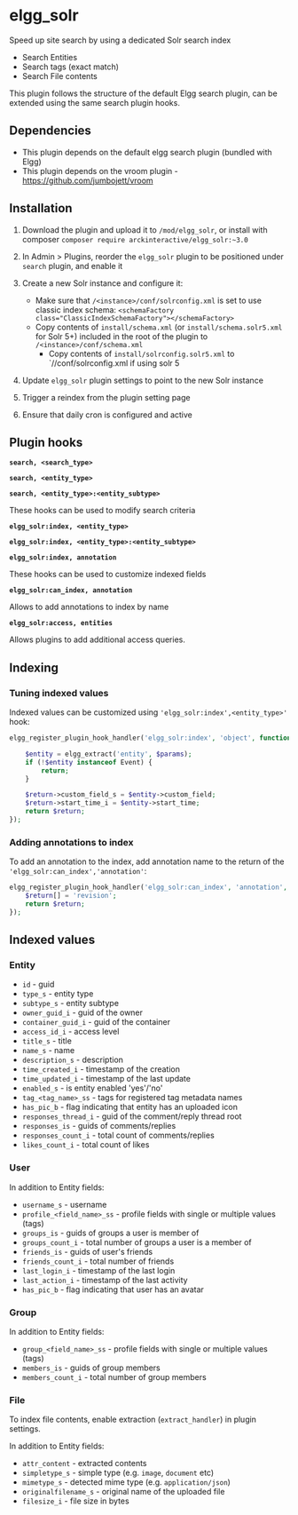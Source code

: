# elgg_solr

Speed up site search by using a dedicated Solr search index

 * Search Entities
 * Search tags (exact match)
 * Search File contents

This plugin follows the structure of the default Elgg search plugin, can be extended using the same search plugin hooks.


## Dependencies

 * This plugin depends on the default elgg search plugin (bundled with Elgg)
 * This plugin depends on the vroom plugin - https://github.com/jumbojett/vroom


## Installation

 1. Download the plugin and upload it to `/mod/elgg_solr`,
    or install with composer `composer require arckinteractive/elgg_solr:~3.0`

 2. In Admin > Plugins, reorder the `elgg_solr` plugin to be positioned under `search` plugin, and enable it

 3. Create a new Solr instance and configure it:
	* Make sure that `/<instance>/conf/solrconfig.xml` is set to use classic index schema: `<schemaFactory class="ClassicIndexSchemaFactory"></schemaFactory>`
	* Copy contents of `install/schema.xml` (or `install/schema.solr5.xml` for Solr 5+) included in the root of the plugin to `/<instance>/conf/schema.xml`
        * Copy contents of `install/solrconfig.solr5.xml` to `/<instance>/conf/solrconfig.xml if using solr 5

 4. Update `elgg_solr` plugin settings to point to the new Solr instance

 5. Trigger a reindex from the plugin setting page

 6. Ensure that daily cron is configured and active


## Plugin hooks

**`search, <search_type>`**

**`search, <entity_type>`**

**`search, <entity_type>:<entity_subtype>`**

These hooks can be used to modify search criteria


**`elgg_solr:index, <entity_type>`**

**`elgg_solr:index, <entity_type>:<entity_subtype>`**

**`elgg_solr:index, annotation`**

These hooks can be used to customize indexed fields


**`elgg_solr:can_index, annotation`**

Allows to add annotations to index by name

**`elgg_solr:access, entities`**

Allows plugins to add additional access queries.


## Indexing

### Tuning indexed values

Indexed values can be customized using `'elgg_solr:index',<entity_type>'` hook:

```php
elgg_register_plugin_hook_handler('elgg_solr:index', 'object', function($hook, $type, $return, $params) {

	$entity = elgg_extract('entity', $params);
	if (!$entity instanceof Event) {
		return;
	}

	$return->custom_field_s = $entity->custom_field;
	$return->start_time_i = $entity->start_time;
	return $return;
});
```

### Adding annotations to index

To add an annotation to the index, add annotation name to the return of the `'elgg_solr:can_index','annotation'`:

```php
elgg_register_plugin_hook_handler('elgg_solr:can_index', 'annotation', function($hook, $type, $return) {
	$return[] = 'revision';
	return $return;
});
```

## Indexed values

### Entity

 * `id` - guid
 * `type_s` - entity type
 * `subtype_s` - entity subtype
 * `owner_guid_i` - guid of the owner
 * `container_guid_i` - guid of the container
 * `access_id_i` - access level
 * `title_s` - title
 * `name_s` - name
 * `description_s` - description
 * `time_created_i` - timestamp of the creation
 * `time_updated_i` - timestamp of the last update
 * `enabled_s` - is entity enabled 'yes'/'no'
 * `tag_<tag_name>_ss` - tags for registered tag metadata names
 * `has_pic_b` - flag indicating that entity has an uploaded icon
 * `responses_thread_i` - guid of the comment/reply thread root
 * `responses_is` - guids of comments/replies
 * `responses_count_i` - total count of comments/replies
 * `likes_count_i` - total count of likes

### User

In addition to Entity fields:

 * `username_s` - username
 * `profile_<field_name>_ss` - profile fields with single or multiple values (tags)
 * `groups_is` - guids of groups a user is member of
 * `groups_count_i` - total number of groups a user is a member of
 * `friends_is` - guids of user's friends
 * `friends_count_i` - total number of friends
 * `last_login_i` - timestamp of the last login
 * `last_action_i` - timestamp of the last activity
 * `has_pic_b` - flag indicating that user has an avatar

### Group

In addition to Entity fields:

 * `group_<field_name>_ss` - profile fields with single or multiple values (tags)
 * `members_is` - guids of group members
 * `members_count_i` - total number of group members

### File

To index file contents, enable extraction (`extract_handler`) in plugin settings.

In addition to Entity fields:

 * `attr_content` - extracted contents
 * `simpletype_s` - simple type (e.g. `image`, `document` etc)
 * `mimetype_s` - detected mime type (e.g. `application/json`)
 * `originalfilename_s` - original name of the uploaded file
 * `filesize_i` - file size in bytes

